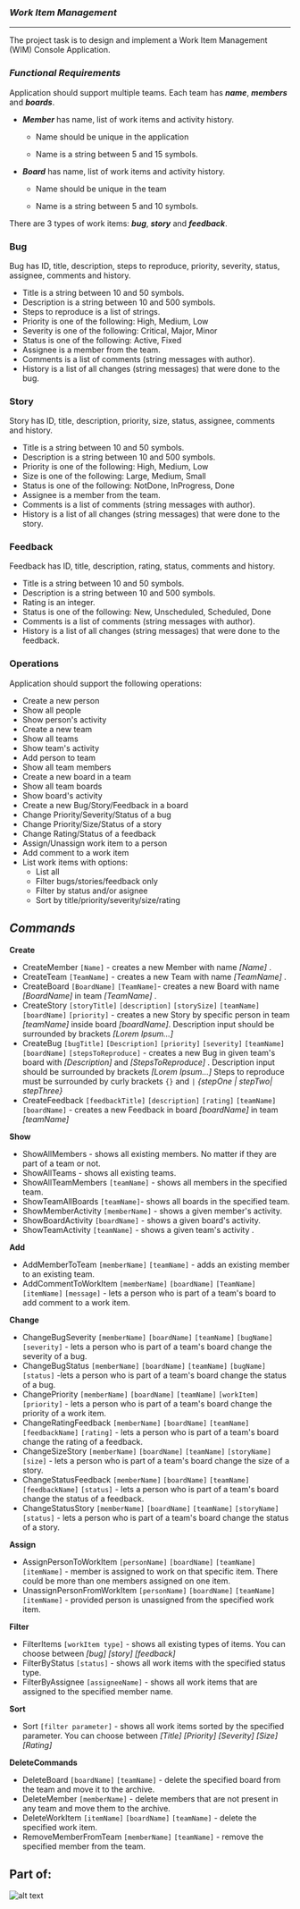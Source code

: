 
### ***Work Item Management***
----
The project task is to design and implement a Work Item Management (WIM) Console Application.


### ***Functional Requirements***

Application should support multiple teams. Each team has ***name***, ***members*** and ***boards***.

- ***Member*** has name, list of work items and activity history.

   - Name should be unique in the application

    - Name is a string between 5 and 15 symbols.

- ***Board*** has name, list of work items and activity history.

  - Name should be unique in the team

  - Name is a string between 5 and 10 symbols.

There are 3 types of work items: ***bug***, ***story*** and ***feedback***.

### **Bug**

Bug has ID, title, description, steps to reproduce, priority, severity, status, assignee, comments and history.

- Title is a string between 10 and 50 symbols.
- Description is a string between 10 and 500 symbols.
- Steps to reproduce is a list of strings.
- Priority is one of the following: High, Medium, Low
- Severity is one of the following: Critical, Major, Minor 
-  Status is one of the following: Active, Fixed 
-  Assignee is a member from the team.
- Comments is a list of comments (string messages with author).
- History is a list of all changes (string messages) that were done to the bug.

### **Story**

Story has ID, title, description, priority, size, status, assignee, comments and history.
- Title is a string between 10 and 50 symbols.
- Description is a string between 10 and 500 symbols.
- Priority is one of the following: High, Medium, Low
- Size is one of the following: Large, Medium, Small 
-  Status is one of the following: NotDone, InProgress, Done 
-  Assignee is a member from the team.
- Comments is a list of comments (string messages with author).
- History is a list of all changes (string messages) that were done to the story.

### **Feedback**

Feedback has ID, title, description, rating, status, comments and history.

- Title is a string between 10 and 50 symbols.
- Description is a string between 10 and 500 symbols.
- Rating is an integer.
- Status is one of the following: New, Unscheduled, Scheduled, Done 
- Comments is a list of comments (string messages with author).
- History is a list of all changes (string messages) that were done to the feedback.

### **Operations**

Application should support the following operations:

- Create a new person 
- Show all people 
- Show person's activity 
- Create a new team 
- Show all teams
- Show team's activity
- Add person to team
- Show all team members
- Create a new board in a team
- Show all team boards
- Show board's activity
- Create a new Bug/Story/Feedback in a board
- Change Priority/Severity/Status of a bug
- Change Priority/Size/Status of a story
- Change Rating/Status of a feedback
- Assign/Unassign work item to a person
- Add comment to a work item
- List work items with options:
  - List all
  - Filter bugs/stories/feedback only
  - Filter by status and/or asignee
  - Sort by title/priority/severity/size/rating

## ***Commands***
**Create**
- CreateMember `[Name]` - creates a new Member with name _[Name]_ .
- CreateTeam `[TeamName]` - creates a new Team with name _[TeamName]_ .
- CreateBoard `[BoardName]` `[TeamName]`- creates a new Board with name _[BoardName]_ in team _[TeamName]_ .
- CreateStory `[storyTitle]` `[description]` `[storySize]` `[teamName]` `[boardName]` `[priority]`  - creates a new Story by specific person in team _[teamName]_  inside board _[boardName]_. Description input should be surrounded by brackets _[Lorem Ipsum...]_
- CreateBug `[bugTitle]` `[Description]` `[priority]` `[severity]` `[teamName]` `[boardName]` `[stepsToReproduce]` - creates a new Bug in given team's board with _[Description]_ and _[StepsToReproduce]_ . Description input should be surrounded by brackets _[Lorem Ipsum...]_ Steps to reproduce must be surrounded by curly brackets `{}` and `|` _{stepOne | stepTwo| stepThree}_
- CreateFeedback `[feedbackTitle]` `[description]` `[rating]` `[teamName]` `[boardName]` - creates a new Feedback in board _[boardName]_ in team _[teamName]_

**Show**
- ShowAllMembers - shows all existing members. No matter if they are part of a team or not.
- ShowAllTeams - shows all existing teams.
- ShowAllTeamMembers `[teamName]` - shows all members in the specified team.
- ShowTeamAllBoards `[teamName]`- shows all boards in the specified team.
- ShowMemberActivity `[memberName]` - shows a given member's activity.
- ShowBoardActivity `[boardName]` - shows a given board's activity.
- ShowTeamActivity `[teamName]` - shows  a given team's activity .

**Add**
- AddMemberToTeam `[memberName]` `[teamName]` - adds an existing member to an existing team.
- AddCommentToWorkItem `[memberName]` `[boardName]` `[TeamName]` `[itemName]` `[message]` - lets a person who is part of a team's board to add comment to a work item.

**Change**
- ChangeBugSeverity `[memberName]` `[boardName]` `[teamName]` `[bugName]` `[severity]` - lets a person who is part of a team's board change the severity of a bug.
- ChangeBugStatus `[memberName]` `[boardName]` `[teamName]` `[bugName]` `[status]` -lets a person who is part of a team's board change the status of a bug.
- ChangePriority `[memberName]` `[boardName]` `[teamName]` `[workItem]` `[priority]` - lets a person who is part of a team's board change the priority of a work item.
- ChangeRatingFeedback  `[memberName]` `[boardName]` `[teamName]` `[feedbackName]` `[rating]` - lets a person who is part of a team's board change the rating of a feedback.
- ChangeSizeStory `[memberName]` `[boardName]` `[teamName]` `[storyName]` `[size]` - lets a person who is part of a team's board change the size of a story.
- ChangeStatusFeedback `[memberName]` `[boardName]` `[teamName]` `[feedbackName]` `[status]` - lets a person who is part of a team's board change the status of a feedback.
- ChangeStatusStory `[memberName]` `[boardName]` `[teamName]` `[storyName]` `[status]` - lets a person who is part of a team's board change the status of a story.

**Assign**
- AssignPersonToWorkItem `[personName]` `[boardName]` `[teamName]` `[itemName]` - member is assigned to work on that specific item. There could be more than one members assigned on one item.
- UnassignPersonFromWorkItem  `[personName]` `[boardName]` `[teamName]` `[itemName]` - provided person is unassigned from the specified work item. 

**Filter**
- FilterItems `[workItem type]` - shows all existing types of items. You can choose between _[bug]_ _[story]_ _[feedback]_
- FilterByStatus `[status]` - shows all work items with the specified status type.
- FilterByAssignee `[assigneeName]` - shows all work items that are assigned to the specified member name.

**Sort**
- Sort `[filter parameter]` - shows all work items sorted by the specified parameter. You can choose between _[Title]_ _[Priority]_ _[Severity]_ _[Size]_ _[Rating]_

**DeleteCommands**
- DeleteBoard `[boardName]` `[teamName]` - delete the specified board from the team and move it to the archive.
- DeleteMember `[memberName]` - delete members that are not present in any team and move them to the archive.
- DeleteWorkItem `[itemName]` `[boardName]` `[teamName]` - delete the specified work item.
- RemoveMemberFromTeam `[memberName]` `[teamName]` - remove the specified member from the team.


Part of:
--- 
![alt text][logo]

[logo]: http://eskills.tto-bait.bg/wp-content/uploads/2017/03/Primary@2x.png "TelerikAcademy"